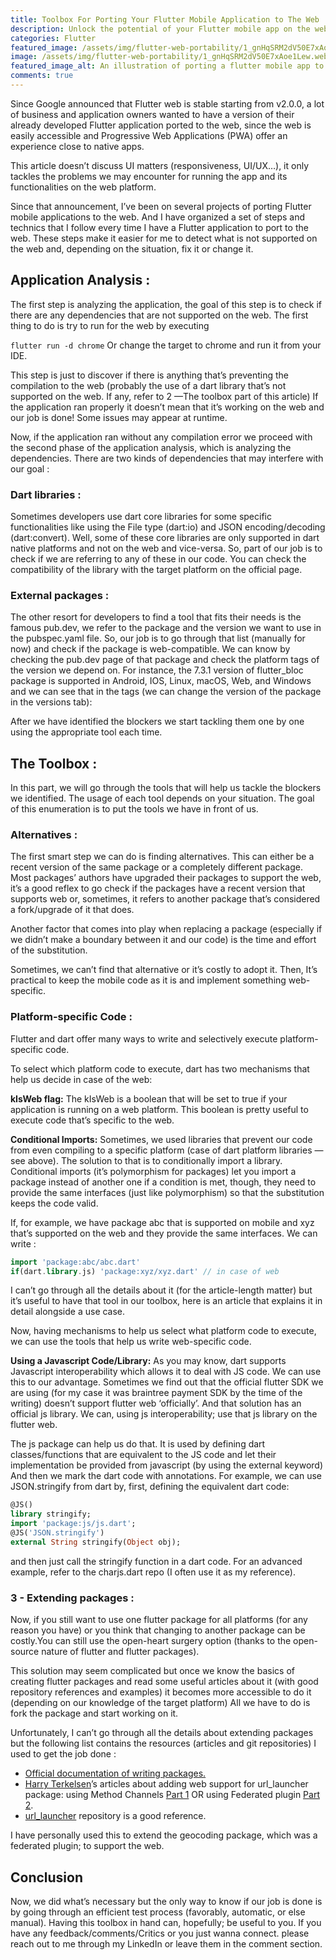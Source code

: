 ```yaml
---
title: Toolbox For Porting Your Flutter Mobile Application to The Web
description: Unlock the potential of your Flutter mobile app on the web. Dive into the techniques and best practices of seamlessly porting your Flutter app to the web using Dart. Explore the intricacies of adapting UI components, optimizing performance, and ensuring a consistent user experience. Join me as we bridge the gap between mobile and web, harnessing the power of Flutter and Dart to extend your app's reach and impact. 
categories: Flutter
featured_image: /assets/img/flutter-web-portability/1_gnHqSRM2dV50E7xAoe1Lew.webp
image: /assets/img/flutter-web-portability/1_gnHqSRM2dV50E7xAoe1Lew.webp
featured_image_alt: An illustration of porting a flutter mobile app to the web
comments: true
---
```


Since Google announced that Flutter web is stable starting from v2.0.0, a lot of business and application owners wanted to have a version of their already developed Flutter application ported to the web, since the web is easily accessible and Progressive Web Applications (PWA) offer an experience close to native apps.

This article doesn’t discuss UI matters (responsiveness, UI/UX…), it only tackles the problems we may encounter for running the app and its functionalities on the web platform.

Since that announcement, I’ve been on several projects of porting Flutter mobile applications to the web. And I have organized a set of steps and technics that I follow every time I have a Flutter application to port to the web. These steps make it easier for me to detect what is not supported on the web and, depending on the situation, fix it or change it.

## Application Analysis :
The first step is analyzing the application, the goal of this step is to check if there are any dependencies that are not supported on the web. The first thing to do is try to run for the web by executing

```flutter run -d chrome```
Or change the target to chrome and run it from your IDE.

This step is just to discover if there is anything that’s preventing the compilation to the web (probably the use of a dart library that’s not supported on the web. If any, refer to 2 —The toolbox part of this article) If the application ran properly it doesn’t mean that it’s working on the web and our job is done! Some issues may appear at runtime.

Now, if the application ran without any compilation error we proceed with the second phase of the application analysis, which is analyzing the dependencies. There are two kinds of dependencies that may interfere with our goal :

### Dart libraries :
Sometimes developers use dart core libraries for some specific functionalities like using the File type (dart:io) and JSON encoding/decoding (dart:convert). Well, some of these core libraries are only supported in dart native platforms and not on the web and vice-versa. So, part of our job is to check if we are referring to any of these in our code. You can check the compatibility of the library with the target platform on the official page.

### External packages :
The other resort for developers to find a tool that fits their needs is the famous pub.dev, we refer to the package and the version we want to use in the pubspec.yaml file. So, our job is to go through that list (manually for now) and check if the package is web-compatible. We can know by checking the pub.dev page of that package and check the platform tags of the version we depend on. For instance, the 7.3.1 version of flutter_bloc package is supported in Android, IOS, Linux, macOS, Web, and Windows and we can see that in the tags (we can change the version of the package in the versions tab):


After we have identified the blockers we start tackling them one by one using the appropriate tool each time.

## The Toolbox :
In this part, we will go through the tools that will help us tackle the blockers we identified. The usage of each tool depends on your situation. The goal of this enumeration is to put the tools we have in front of us.

### Alternatives :
The first smart step we can do is finding alternatives. This can either be a recent version of the same package or a completely different package. Most packages’ authors have upgraded their packages to support the web, it’s a good reflex to go check if the packages have a recent version that supports web or, sometimes, it refers to another package that’s considered a fork/upgrade of it that does.

Another factor that comes into play when replacing a package (especially if we didn’t make a boundary between it and our code) is the time and effort of the substitution.

Sometimes, we can’t find that alternative or it’s costly to adopt it. Then, It’s practical to keep the mobile code as it is and implement something web-specific.

### Platform-specific Code :
Flutter and dart offer many ways to write and selectively execute platform-specific code.

To select which platform code to execute, dart has two mechanisms that help us decide in case of the web:

**kIsWeb flag:**
The kIsWeb is a boolean that will be set to true if your application is running on a web platform. This boolean is pretty useful to execute code that’s specific to the web.

**Conditional Imports:**
Sometimes, we used libraries that prevent our code from even compiling to a specific platform (case of dart platform libraries — see above). The solution to that is to conditionally import a library. Conditional imports (it’s polymorphism for packages) let you import a package instead of another one if a condition is met, though, they need to provide the same interfaces (just like polymorphism) so that the substitution keeps the code valid.

If, for example, we have package abc that is supported on mobile and xyz that’s supported on the web and they provide the same interfaces. We can write :
```dart
import 'package:abc/abc.dart' 
if(dart.library.js) 'package:xyz/xyz.dart' // in case of web
```

I can’t go through all the details about it (for the article-length matter) but it’s useful to have that tool in our toolbox, here is an article that explains it in detail alongside a use case.

Now, having mechanisms to help us select what platform code to execute, we can use the tools that help us write web-specific code.

**Using a Javascript Code/Library:**
As you may know, dart supports Javascript interoperability which allows it to deal with JS code. We can use this to our advantage. Sometimes we find out that the official flutter SDK we are using (for my case it was braintree payment SDK by the time of the writing) doesn’t support flutter web ‘officially’. And that solution has an official js library. We can, using js interoperability; use that js library on the flutter web.

The js package can help us do that. It is used by defining dart classes/functions that are equivalent to the JS code and let their implementation be provided from javascript (by using the external keyword) And then we mark the dart code with annotations. For example, we can use JSON.stringify from dart by, first, defining the equivalent dart code:

```dart
@JS()
library stringify;
import 'package:js/js.dart';
@JS('JSON.stringify')
external String stringify(Object obj);
```

and then just call the stringify function in a dart code. For an advanced example, refer to the charjs.dart repo (I often use it as my reference).

### 3 - Extending packages :
Now, if you still want to use one flutter package for all platforms (for any reason you have) or you think that changing to another package can be costly.You can still use the open-heart surgery option (thanks to the open-source nature of flutter and flutter packages).

This solution may seem complicated but once we know the basics of creating flutter packages and read some useful articles about it (with good repository references and examples) it becomes more accessible to do it (depending on our knowledge of the target platform) All we have to do is fork the package and start working on it.


Unfortunately, I can’t go through all the details about extending packages but the following list contains the resources (articles and git repositories) I used to get the job done :

* [Official documentation of writing packages.](https://docs.flutter.dev/development/packages-and-plugins/developing-packages#plugin)
* [Harry Terkelsen](https://medium.com/@harry.terkelsen?source=post_page-----da1ce4f89301--------------------------------)’s articles about adding web support for url_launcher package: using Method Channels [Part 1](https://medium.com/flutter/how-to-write-a-flutter-web-plugin-5e26c689ea1) OR using Federated plugin [Part 2](https://medium.com/flutter/how-to-write-a-flutter-web-plugin-part-2-afdddb69ece6).
* [url_launcher](https://github.com/flutter/plugins/tree/main/packages/url_launcher/url_launcher) repository is a good reference.

I have personally used this to extend the geocoding package, which was a federated plugin; to support the web.

## Conclusion
Now, we did what’s necessary but the only way to know if our job is done is by going through an efficient test process (favorably, automatic, or else manual).
Having this toolbox in hand can, hopefully; be useful to you. If you have any feedback/comments/Critics or you just wanna connect. please reach out to me through my LinkedIn or leave them in the comment section.